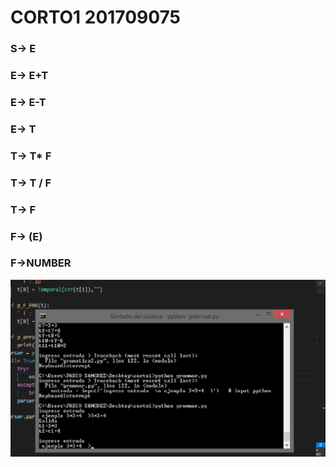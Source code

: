 # CORTO1 201709075


### S-> E
### E-> E+T
### E-> E-T
### E-> T
### T-> T* F
### T-> T / F
### T-> F
### F-> (E)
### F->NUMBER


<img src="imgs/CAPTURA.png" style="zoom:50%;" />
